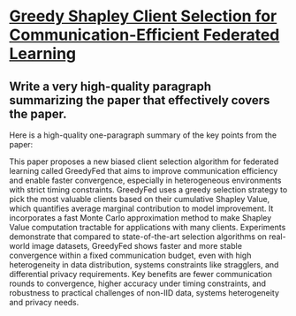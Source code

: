 # [Greedy Shapley Client Selection for Communication-Efficient Federated   Learning](https://arxiv.org/abs/2312.09108)

## Write a very high-quality paragraph summarizing the paper that effectively covers the paper.

 Here is a high-quality one-paragraph summary of the key points from the paper:

This paper proposes a new biased client selection algorithm for federated learning called GreedyFed that aims to improve communication efficiency and enable faster convergence, especially in heterogeneous environments with strict timing constraints. GreedyFed uses a greedy selection strategy to pick the most valuable clients based on their cumulative Shapley Value, which quantifies average marginal contribution to model improvement. It incorporates a fast Monte Carlo approximation method to make Shapley Value computation tractable for applications with many clients. Experiments demonstrate that compared to state-of-the-art selection algorithms on real-world image datasets, GreedyFed shows faster and more stable convergence within a fixed communication budget, even with high heterogeneity in data distribution, systems constraints like stragglers, and differential privacy requirements. Key benefits are fewer communication rounds to convergence, higher accuracy under timing constraints, and robustness to practical challenges of non-IID data, systems heterogeneity and privacy needs.
